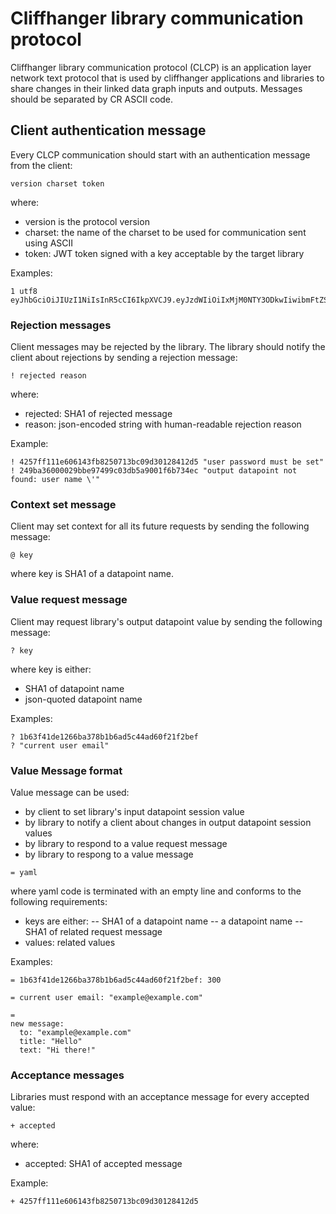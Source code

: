 # Cliffhanger library communication protocol
Cliffhanger library communication protocol (CLCP) is an application layer network text protocol that is used by cliffhanger applications and libraries to share changes in their linked data graph inputs and outputs.
Messages should be separated by CR ASCII code.

## Client authentication message
Every CLCP communication should start with an authentication message from the client:
```
version charset token
```
where:
- version is the protocol version
- charset: the name of the charset to be used for communication sent using ASCII
- token: JWT token signed with a key acceptable by the target library 

Examples:
```
1 utf8 eyJhbGciOiJIUzI1NiIsInR5cCI6IkpXVCJ9.eyJzdWIiOiIxMjM0NTY3ODkwIiwibmFtZSI6IkpvaG4gRG9lIiwiaWF0IjoxNTE2MjM5MDIyfQ.SflKxwRJSMeKKF2QT4fwpMeJf36POk6yJV_adQssw5c
```

### Rejection messages
Client messages may be rejected by the library.
The library should notify the client about rejections by sending a rejection message:
```
! rejected reason
```
where:
- rejected: SHA1 of rejected message
- reason: json-encoded string with human-readable rejection reason

Example:
```
! 4257ff111e606143fb8250713bc09d30128412d5 "user password must be set"
! 249ba36000029bbe97499c03db5a9001f6b734ec "output datapoint not found: user name \'"
```

### Context set message
Client may set context for all its future requests by sending the following message:
```
@ key
```
where key is SHA1 of a datapoint name.

### Value request message
Client may request library's output datapoint value by sending the following message: 
```
? key
```
where key is either:
- SHA1 of datapoint name
- json-quoted datapoint name

Examples:
```
? 1b63f41de1266ba378b1b6ad5c44ad60f21f2bef
? "current user email"
```

### Value Message format
Value message can be used:
- by client to set library's input datapoint session value 
- by library to notify a client about changes in output datapoint session values
- by library to respond to a value request message
- by library to respong to a value message
```
= yaml

```
where yaml code is terminated with an empty line and conforms to the following requirements: 
- keys are either:
-- SHA1 of a datapoint name
-- a datapoint name 
-- SHA1 of related request message
- values: related values


Examples: 
```
= 1b63f41de1266ba378b1b6ad5c44ad60f21f2bef: 300

= current user email: "example@example.com"

= 
new message:
  to: "example@example.com"
  title: "Hello"
  text: "Hi there!"

```

### Acceptance messages
Libraries must respond with an acceptance message for every accepted value:
```
+ accepted
```
where:
- accepted: SHA1 of accepted message

Example:
```
+ 4257ff111e606143fb8250713bc09d30128412d5
```


